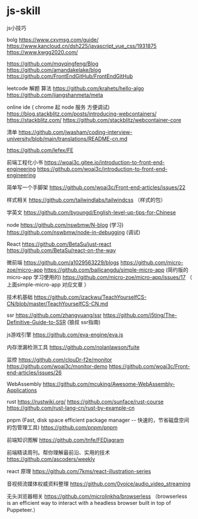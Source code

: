 # js-skill
js小技巧

bolg
https://www.cxymsg.com/guide/
https://www.kancloud.cn/dsh225/javascript_vue_css/1931875
https://www.kwgg2020.com/

https://github.com/mqyqingfeng/Blog
https://github.com/amandakelake/blog
https://github.com/FrontEndGitHub/FrontEndGitHub


leetcode 解题 算法
https://github.com/krahets/hello-algo
https://github.com/jiangshanmeta/meta


online ide ( chrome 起 node 服务 方便调试)
https://blog.stackblitz.com/posts/introducing-webcontainers/
https://stackblitz.com/
https://github.com/stackblitz/webcontainer-core

清单
https://github.com/jwasham/coding-interview-university/blob/main/translations/README-cn.md

https://github.com/lefex/FE

前端工程化小书
https://woai3c.gitee.io/introduction-to-front-end-engineering
https://github.com/woai3c/introduction-to-front-end-engineering

简单写一个手脚架
https://github.com/woai3c/Front-end-articles/issues/22


样式相关
https://github.com/tailwindlabs/tailwindcss （样式的包）

学英文
https://github.com/byoungd/English-level-up-tips-for-Chinese

node
https://github.com/nswbmw/N-blog (学习)
https://github.com/nswbmw/node-in-debugging (调试)

React
https://github.com/BetaSu/just-react
https://github.com/BetaSu/react-on-the-way

微前端
https://github.com/a1029563229/blogs
https://github.com/micro-zoe/micro-app
https://github.com/bailicangdu/simple-micro-app (简约版的micro-app 学习使用的) 
https://github.com/micro-zoe/micro-app/issues/17 （ 上面simple-micro-app 对应文章 ）

技术机基础
https://github.com/izackwu/TeachYourselfCS-CN/blob/master/TeachYourselfCS-CN.md

ssr
https://github.com/zhangyuang/ssr
https://github.com/i5ting/The-Definitive-Guide-to-SSR  (狼叔 ssr指南)

js游戏引擎
https://github.com/eva-engine/eva.js

内存泄漏检测工具
https://github.com/nolanlawson/fuite

监控
https://github.com/clouDr-f2e/monitor
https://github.com/woai3c/monitor-demo
https://github.com/woai3c/Front-end-articles/issues/26

WebAssembly
https://github.com/mcuking/Awesome-WebAssembly-Applications

rust
https://rustwiki.org/
https://github.com/sunface/rust-course
https://github.com/rust-lang-cn/rust-by-example-cn

pnpm (Fast, disk space efficient package manager -- 快速的，节省磁盘空间的包管理工具)
https://github.com/pnpm/pnpm

前端知识图解
https://github.com/tnfe/FEDiagram

前端精读周刊。帮你理解最前沿、实用的技术
https://github.com/ascoders/weekly

react 原理
https://github.com/7kms/react-illustration-series

音视频流媒体权威资料整理
https://github.com/0voice/audio_video_streaming

无头浏览器相关
https://github.com/microlinkhq/browserless  （browserless is an efficient way to interact with a headless browser built in top of Puppeteer.）